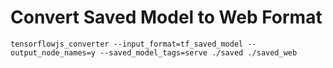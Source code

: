 # Convert Saved Model to Web Format

`tensorflowjs_converter --input_format=tf_saved_model --output_node_names=y --saved_model_tags=serve ./saved ./saved_web`
